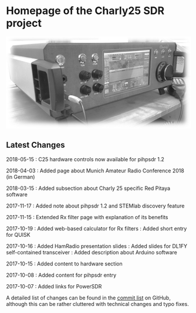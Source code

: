 # Homepage of the Charly25 SDR project

![DL1FY Transceiver black/white](/assets/img/dl1fy-trx-bw.jpg)

## Latest Changes

2018-05-15
: C25 hardware controls now available for pihpsdr 1.2

2018-04-03
: Added page about Munich Amateur Radio Conference 2018 (in German)

2018-03-15
: Added subsection about Charly 25 specific Red Pitaya software

2017-11-17
: Added note about pihpsdr 1.2 and STEMlab discovery feature

2017-11-15
: Extended Rx filter page with explanation of its benefits

2017-10-19
: Added web-based calculator for Rx filters
: Added short entry for QUISK

2017-10-16
: Added HamRadio presentation slides
: Added slides for DL1FY self-contained transceiver
: Added description about Arduino software

2017-10-15
: Added content to hardware section

2017-10-08
: Added content for pihpsdr entry

2017-10-07
: Added links for PowerSDR

A detailed list of changes can be found in the [commit list](https://github.com/Charly25-SDR/charly25-sdr.github.io/commits/master) on GitHub, although this can be rather cluttered with technical changes and typo fixes.
